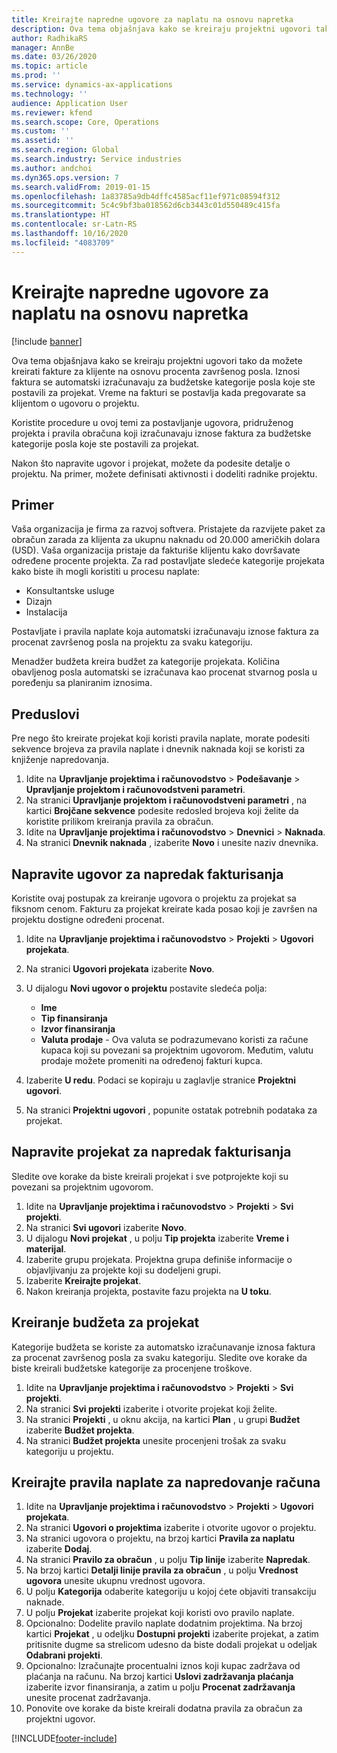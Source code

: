 ```yaml
---
title: Kreirajte napredne ugovore za naplatu na osnovu napretka
description: Ova tema objašnjava kako se kreiraju projektni ugovori tako da možete generisati fakture za klijente na osnovu procenta završenog posla.
author: RadhikaRS
manager: AnnBe
ms.date: 03/26/2020
ms.topic: article
ms.prod: ''
ms.service: dynamics-ax-applications
ms.technology: ''
audience: Application User
ms.reviewer: kfend
ms.search.scope: Core, Operations
ms.custom: ''
ms.assetid: ''
ms.search.region: Global
ms.search.industry: Service industries
ms.author: andchoi
ms.dyn365.ops.version: 7
ms.search.validFrom: 2019-01-15
ms.openlocfilehash: 1a83785a9db4dffc4585acf11ef971c08594f312
ms.sourcegitcommit: 5c4c9bf3ba018562d6cb3443c01d550489c415fa
ms.translationtype: HT
ms.contentlocale: sr-Latn-RS
ms.lasthandoff: 10/16/2020
ms.locfileid: "4083709"
---
```

# <a name="create-advanced-contracts-for-billing-based-on-progress"></a>Kreirajte napredne ugovore za naplatu na osnovu napretka
[!include [banner](../includes/banner.md)]

Ova tema objašnjava kako se kreiraju projektni ugovori tako da možete kreirati fakture za klijente na osnovu procenta završenog posla. Iznosi faktura se automatski izračunavaju za budžetske kategorije posla koje ste postavili za projekat. Vreme na fakturi se postavlja kada pregovarate sa klijentom o ugovoru o projektu.

Koristite procedure u ovoj temi za postavljanje ugovora, pridruženog projekta i pravila obračuna koji izračunavaju iznose faktura za budžetske kategorije posla koje ste postavili za projekat.

Nakon što napravite ugovor i projekat, možete da podesite detalje o projektu. Na primer, možete definisati aktivnosti i dodeliti radnike projektu.

## <a name="example"></a>Primer

Vaša organizacija je firma za razvoj softvera. Pristajete da razvijete paket za obračun zarada za klijenta za ukupnu naknadu od 20.000 američkih dolara (USD). Vaša organizacija pristaje da fakturiše klijentu kako dovršavate određene procente projekta. Za rad postavljate sledeće kategorije projekata kako biste ih mogli koristiti u procesu naplate:

- Konsultantske usluge
- Dizajn
- Instalacija

Postavljate i pravila naplate koja automatski izračunavaju iznose faktura za procenat završenog posla na projektu za svaku kategoriju.

Menadžer budžeta kreira budžet za kategorije projekata. Količina obavljenog posla automatski se izračunava kao procenat stvarnog posla u poređenju sa planiranim iznosima.

## <a name="prerequisites"></a>Preduslovi

Pre nego što kreirate projekat koji koristi pravila naplate, morate podesiti sekvence brojeva za pravila naplate i dnevnik naknada koji se koristi za knjiženje napredovanja.

1. Idite na **Upravljanje projektima i računovodstvo** \> **Podešavanje** \> **Upravljanje projektom i računovodstveni parametri**.
2. Na stranici **Upravljanje projektom i računovodstveni parametri** , na kartici **Brojčane sekvence** podesite redosled brojeva koji želite da koristite prilikom kreiranja pravila za obračun.
3. Idite na **Upravljanje projektima i računovodstvo** \> **Dnevnici** \> **Naknada**.
4. Na stranici **Dnevnik naknada** , izaberite **Novo** i unesite naziv dnevnika.

## <a name="create-a-contract-for-progress-billings"></a>Napravite ugovor za napredak fakturisanja

Koristite ovaj postupak za kreiranje ugovora o projektu za projekat sa fiksnom cenom. Fakturu za projekat kreirate kada posao koji je završen na projektu dostigne određeni procenat.

1. Idite na **Upravljanje projektima i računovodstvo** \> **Projekti** \> **Ugovori projekata**.
2. Na stranici **Ugovori projekata** izaberite **Novo**.
3. U dijalogu **Novi ugovor o projektu** postavite sledeća polja:

    - **Ime**
    - **Tip finansiranja**
    - **Izvor finansiranja**
    - **Valuta prodaje** - Ova valuta se podrazumevano koristi za račune kupaca koji su povezani sa projektnim ugovorom. Međutim, valutu prodaje možete promeniti na određenoj fakturi kupca.

4. Izaberite **U redu**. Podaci se kopiraju u zaglavlje stranice **Projektni ugovori**.
5. Na stranici **Projektni ugovori** , popunite ostatak potrebnih podataka za projekat.

## <a name="create-a-project-for-progress-billings"></a>Napravite projekat za napredak fakturisanja

Sledite ove korake da biste kreirali projekat i sve potprojekte koji su povezani sa projektnim ugovorom.

1. Idite na **Upravljanje projektima i računovodstvo** \> **Projekti** \> **Svi projekti**.
2. Na stranici **Svi ugovori** izaberite **Novo**.
3. U dijalogu **Novi projekat** , u polju **Tip projekta** izaberite **Vreme i materijal**.
4. Izaberite grupu projekata. Projektna grupa definiše informacije o objavljivanju za projekte koji su dodeljeni grupi.
5. Izaberite **Kreirajte projekat**.
6. Nakon kreiranja projekta, postavite fazu projekta na **U toku**.

## <a name="create-a-budget-for-a-project"></a>Kreiranje budžeta za projekat

Kategorije budžeta se koriste za automatsko izračunavanje iznosa faktura za procenat završenog posla za svaku kategoriju. Sledite ove korake da biste kreirali budžetske kategorije za procenjene troškove.

1. Idite na **Upravljanje projektima i računovodstvo** \> **Projekti** \> **Svi projekti**.
2. Na stranici **Svi projekti** izaberite i otvorite projekat koji želite.
3. Na stranici **Projekti** , u oknu akcija, na kartici **Plan** , u grupi **Budžet** izaberite **Budžet projekta**.
4. Na stranici **Budžet projekta** unesite procenjeni trošak za svaku kategoriju u projektu.

## <a name="create-billing-rules-for-progress-billings"></a>Kreirajte pravila naplate za napredovanje računa

1. Idite na **Upravljanje projektima i računovodstvo** \> **Projekti** \> **Ugovori projekata**.
2. Na stranici **Ugovori o projektima** izaberite i otvorite ugovor o projektu.
3. Na stranici ugovora o projektu, na brzoj kartici **Pravila za naplatu** izaberite **Dodaj**.
4. Na stranici **Pravilo za obračun** , u polju **Tip linije** izaberite **Napredak**.
5. Na brzoj kartici **Detalji linije pravila za obračun** , u polju **Vrednost ugovora** unesite ukupnu vrednost ugovora.
6. U polju **Kategorija** odaberite kategoriju u kojoj ćete objaviti transakciju naknade.
7. U polju **Projekat** izaberite projekat koji koristi ovo pravilo naplate.
8. Opcionalno: Dodelite pravilo naplate dodatnim projektima. Na brzoj kartici **Projekat** , u odeljku **Dostupni projekti** izaberite projekat, a zatim pritisnite dugme sa strelicom udesno da biste dodali projekat u odeljak **Odabrani projekti**.
9. Opcionalno: Izračunajte procentualni iznos koji kupac zadržava od plaćanja na računu. Na brzoj kartici **Uslovi zadržavanja plaćanja** izaberite izvor finansiranja, a zatim u polju **Procenat zadržavanja** unesite procenat zadržavanja.
10. Ponovite ove korake da biste kreirali dodatna pravila za obračun za projektni ugovor.


[!INCLUDE[footer-include](../includes/footer-banner.md)]